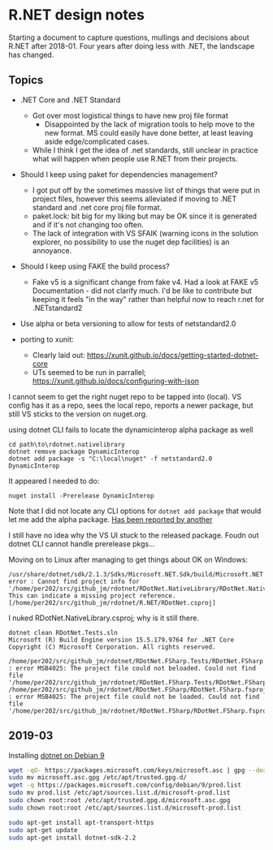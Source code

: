 # R.NET design notes

Starting a document to capture questions, mullings and decisions about R.NET after 2018-01. Four years after doing less with .NET, the landscape has changed.

## Topics

* .NET Core and .NET Standard
    * Got over most logistical things to have new proj file format
        * Disappointed by the lack of migration tools to help move to the new format. MS could easily have done better, at least leaving aside edge/complicated cases.
    * While I think I get the idea of .net standards, still unclear in practice what will happen when people use R.NET from their projects.
* Should I keep using paket for dependencies management?
    * I got put off by the sometimes massive list of things that were put in project files, however this seems alleviated if moving to .NET standard and .net core proj file format.
    * paket.lock: bit big for my liking but may be OK since it is generated and if it's not changing too often.
    * The lack of integration with VS SFAIK (warning icons in the solution explorer, no possibility to use the nuget dep facilities) is an annoyance.
* Should I keep using FAKE the build process?
    * Fake v5 is a significant change from fake v4. Had a look at FAKE v5 Documentation - did not clarify much. I'd be like to contribute but keeping it feels "in the way" rather than helpful now to reach r.net for .NETstandard2


* Use alpha or beta versioning to allow for tests of netstandard2.0
* porting to xunit:
    * Clearly laid out: https://xunit.github.io/docs/getting-started-dotnet-core
    * UTs seemed to be run in parrallel; https://xunit.github.io/docs/configuring-with-json  


I cannot seem to get the right nuget repo to be tapped into (local). VS config has it as a repo, sees the local repo, reports a newer package, but still VS sticks to the version on nuget.org.  

using dotnet CLI fails to locate the dynamicinterop alpha package as well

```
cd path\to\rdotnet.nativelibrary
dotnet remove package DynamicInterop
dotnet add package -s "C:\local\nuget" -f netstandard2.0 DynamicInterop
```

It appeared I needed to do:
```
nuget install -Prerelease DynamicInterop
```
Note that I did not locate any CLI options for `dotnet add package` that would let me add the alpha package. [Has been reported by another](https://github.com/dotnet/cli/issues/8485)

I still have no idea why the VS UI stuck to the released package. Foudn out dotnet CLI cannot handle prerelease pkgs... 

Moving on to Linux after managing to get things about OK on Windows:

```text
/usr/share/dotnet/sdk/2.1.3/Sdks/Microsoft.NET.Sdk/build/Microsoft.NET.Sdk.targets(114,5): error : Cannot find project info for '/home/per202/src/github_jm/rdotnet/RDotNet.NativeLibrary/RDotNet.NativeLibrary.csproj'. This can indicate a missing project reference. [/home/per202/src/github_jm/rdotnet/R.NET/RDotNet.csproj]
```

I nuked RDotNet.NativeLibrary.csproj; why is it still there.

```text
dotnet clean RDotNet.Tests.sln
Microsoft (R) Build Engine version 15.5.179.9764 for .NET Core
Copyright (C) Microsoft Corporation. All rights reserved.

/home/per202/src/github_jm/rdotnet/RDotNet.FSharp.Tests/RDotNet.FSharp.Tests.fsproj.metaproj : error MSB4025: The project file could not beloaded. Could not find file '/home/per202/src/github_jm/rdotnet/RDotNet.FSharp.Tests/RDotNet.FSharp.Tests.fsproj.metaproj'.
/home/per202/src/github_jm/rdotnet/RDotNet.FSharp/RDotNet.FSharp.fsproj.metaproj : error MSB4025: The project file could not be loaded. Could not find file '/home/per202/src/github_jm/rdotnet/RDotNet.FSharp/RDotNet.FSharp.fsproj.metaproj'.
```

## 2019-03

Installing [dotnet on Debian 9](https://dotnet.microsoft.com/download/linux-package-manager/debian9/sdk-current)

```bash
wget -qO- https://packages.microsoft.com/keys/microsoft.asc | gpg --dearmor > microsoft.asc.gpg
sudo mv microsoft.asc.gpg /etc/apt/trusted.gpg.d/
wget -q https://packages.microsoft.com/config/debian/9/prod.list
sudo mv prod.list /etc/apt/sources.list.d/microsoft-prod.list
sudo chown root:root /etc/apt/trusted.gpg.d/microsoft.asc.gpg
sudo chown root:root /etc/apt/sources.list.d/microsoft-prod.list

sudo apt-get install apt-transport-https
sudo apt-get update
sudo apt-get install dotnet-sdk-2.2
```
